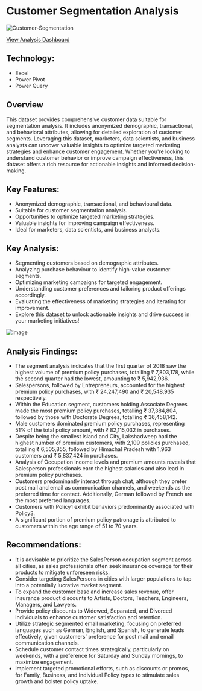 # Customer Segmentation Analysis

![Customer-Segmentation](https://github.com/mikeolaniyi/Customer_Segmentation_Analysis/assets/120651356/a109c17f-bca7-49e8-8ef9-5ee893a42abc)

[View Analysis Dashboard](https://shappempire-my.sharepoint.com/:x:/g/personal/mikeolaniyi_shappempire_onmicrosoft_com/Eekf-EVeDVRNqB898dvneCYB1WnPIYiImT1GtXQKP6W27g?e=JfApYz)

## Technology:
- Excel
- Power Pivot
- Power Query


## Overview
This dataset provides comprehensive customer data suitable for segmentation analysis. It includes anonymized demographic, transactional, and behavioral attributes, allowing for detailed exploration of customer segments. Leveraging this dataset, marketers, data scientists, and business analysts can uncover valuable insights to optimize targeted marketing strategies and enhance customer engagement. Whether you're looking to understand customer behavior or improve campaign effectiveness, this dataset offers a rich resource for actionable insights and informed decision-making.


## Key Features:
- Anonymized demographic, transactional, and behavioural data.
- Suitable for customer segmentation analysis.
- Opportunities to optimize targeted marketing strategies.
- Valuable insights for improving campaign effectiveness.
- Ideal for marketers, data scientists, and business analysts.


## Key Analysis:
- Segmenting customers based on demographic attributes.
- Analyzing purchase behaviour to identify high-value customer segments.
- Optimizing marketing campaigns for targeted engagement.
- Understanding customer preferences and tailoring product offerings accordingly.
- Evaluating the effectiveness of marketing strategies and iterating for improvement.
- Explore this dataset to unlock actionable insights and drive success in your marketing initiatives!


![image](https://github.com/mikeolaniyi/Customer_Segmentation_Analysis/assets/120651356/a78e085b-d333-4dd3-aabf-b952cefdeda6)



## Analysis Findings:

- The segment analysis indicates that the first quarter of 2018 saw the highest volume of premium policy purchases, totalling ₹ 7,803,178, while the second quarter had the lowest, amounting to ₹ 5,942,936.
- Salespersons, followed by Entrepreneurs, accounted for the highest premium policy purchases, with ₹ 24,247,490 and ₹ 20,548,935 respectively.
- Within the Education segment, customers holding Associate Degrees made the most premium policy purchases, totalling ₹ 37,384,804, followed by those with Doctorate Degrees, totalling ₹ 36,458,142.
- Male customers dominated premium policy purchases, representing 51% of the total policy amount, with ₹ 82,115,032 in purchases.
- Despite being the smallest Island and City, Lakshadweep had the highest number of premium customers, with 2,109 policies purchased, totalling ₹ 6,505,855, followed by Himachal Pradesh with 1,963 customers and ₹ 5,837,424 in purchases.
- Analysis of Occupation income levels and premium amounts reveals that Salesperson professionals earn the highest salaries and also lead in premium policy purchases.
- Customers predominantly interact through chat, although they prefer post mail and email as communication channels, and weekends as the preferred time for contact. Additionally, German followed by French are the most preferred languages.
- Customers with Policy1 exhibit behaviors predominantly associated with Policy3.
- A significant portion of premium policy patronage is attributed to customers within the age range of 51 to 70 years.



## Recommendations:

- It is advisable to prioritize the SalesPerson occupation segment across all cities, as sales professionals often seek insurance coverage for their products to mitigate unforeseen risks.
- Consider targeting SalesPersons in cities with larger populations to tap into a potentially lucrative market segment.
- To expand the customer base and increase sales revenue, offer insurance product discounts to Artists, Doctors, Teachers, Engineers, Managers, and Lawyers.
- Provide policy discounts to Widowed, Separated, and Divorced individuals to enhance customer satisfaction and retention.
- Utilize strategic segmented email marketing, focusing on preferred languages such as German, English, and Spanish, to generate leads effectively, given customers' preference for post mail and email communication channels.
- Schedule customer contact times strategically, particularly on weekends, with a preference for Saturday and Sunday mornings, to maximize engagement.
- Implement targeted promotional efforts, such as discounts or promos, for Family, Business, and Individual Policy types to stimulate sales growth and bolster policy uptake.


